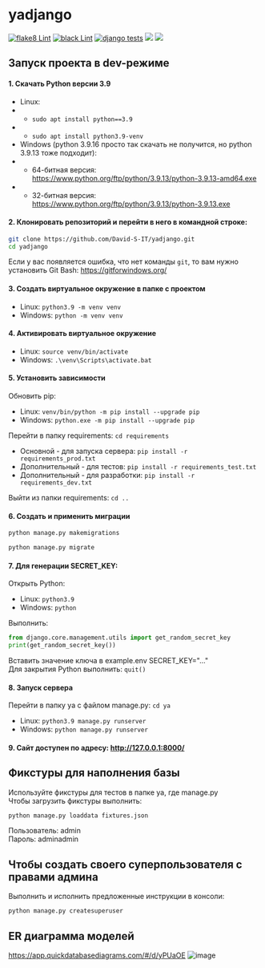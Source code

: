 # yadjango

[![flake8 Lint](https://github.com/David-S-IT/yadjango/actions/workflows/py-actions-flake8.yml/badge.svg)](https://github.com/David-S-IT/yadjango/actions/workflows/py-actions-flake8.yml)
[![black Lint](https://github.com/David-S-IT/yadjango/actions/workflows/black.yml/badge.svg)](https://github.com/David-S-IT/yadjango/actions/workflows/black.yml)
[![django tests](https://github.com/David-S-IT/yadjango/actions/workflows/django_tests.yml/badge.svg)](https://github.com/David-S-IT/yadjango/actions/workflows/django_tests.yml)
![](https://img.shields.io/badge/django-3.2.18-green)
![](https://img.shields.io/badge/python-3.9-brightgreen)

## Запуск проекта в dev-режиме
#### 1. Скачать Python версии 3.9
- Linux: 
- - ```sudo apt install python==3.9```
- - ```sudo apt install python3.9-venv```
- Windows (python 3.9.16 просто так скачать не получится, но python 3.9.13 тоже подходит):
- - 64-битная версия:
https://www.python.org/ftp/python/3.9.13/python-3.9.13-amd64.exe
- - 32-битная версия:
https://www.python.org/ftp/python/3.9.13/python-3.9.13.exe
#### 2. Клонировать репозиторий и перейти в него в командной строке:
```bash
git clone https://github.com/David-S-IT/yadjango.git
cd yadjango
```
Если у вас появляется ошибка, что нет команды ```git```, то вам нужно установить Git Bash: https://gitforwindows.org/
#### 3. Cоздать виртуальное окружение в папке с проектом
- Linux: ```python3.9 -m venv venv```
- Windows: ```python -m venv venv```
#### 4. Активировать виртуальное окружение
- Linux:
```source venv/bin/activate```
- Windows:
```.\venv\Scripts\activate.bat```
#### 5. Установить зависимости
Обновить pip: 
- Linux: ```venv/bin/python -m pip install --upgrade pip``` 
- Windows: ```python.exe -m pip install --upgrade pip```  

Перейти в папку requirements: ```cd requirements```
- Основной - для запуска сервера: ```pip install -r requirements_prod.txt```
- Дополнительный - для тестов: ```pip install -r requirements_test.txt```
- Дополнительный - для разработки: ```pip install -r requirements_dev.txt```  

Выйти из папки requirements: ```cd ..```  

#### 6. Создать и применить миграции
```bash
python manage.py makemigrations
```
```bash
python manage.py migrate
```

#### 7. Для генерации SECRET_KEY:
Открыть Python:  
- Linux: ```python3.9```
- Windows: ```python```

Выполнить:  
```python
from django.core.management.utils import get_random_secret_key
print(get_random_secret_key())
```
Вставить значение ключа в example.env SECRET_KEY="..."  
Для закрытия Python выполнить: ```quit()```
#### 8. Запуск сервера
Перейти в папку ya с файлом manage.py: ```cd ya```
- Linux: ```python3.9 manage.py runserver```
- Windows: ```python manage.py runserver```
#### 9. Сайт доступен по адресу: http://127.0.0.1:8000/

## Фикстуры для наполнения базы
Используйте фикстуры для тестов в папке ya, где manage.py  
Чтобы загрузить фикстуры выполнить:
```bash
python manage.py loaddata fixtures.json
```
Пользователь: admin  
Пароль: adminadmin

## Чтобы создать своего суперпользователя с правами админа
Выполнить и исполнить предложенные инструкции в консоли:
```bash
python manage.py createsuperuser
```

## ER диаграмма моделей
https://app.quickdatabasediagrams.com/#/d/yPUaOE 
![image](https://user-images.githubusercontent.com/106735641/227701981-6146c981-5cdf-414d-8dc1-353cbb9095b8.png)
